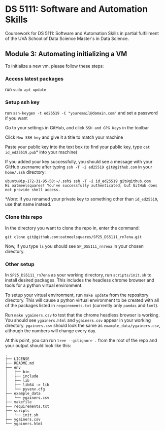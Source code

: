 # DS 5111: Software and Automation Skills

Coursework for DS 5111: Software and Automation Skills in partial fulfillment of the UVA School of Data Science Master's in Data Science.

## Module 3: Automating initializing a VM

To initialize a new vm, please follow these steps:

### Access latest packages

run `sudo apt update`

### Setup ssh key

run `ssh-keygen -t ed25519 -C "youremail@domain.com"` and set a password if you want

Go to your settings in GitHub, and click `SSH and GPG Keys` in the toolbar

Click `New SSH key` and give it a title to match your machine

Paste your public key into the text box (to find your public key, type `cat id_ed25519.pub`* into your machine)

If you added your key successfully, you should see a message with your GitHub username after typing `ssh -T -i ed25519 git@github.com` in your `home/.ssh` directory:

```
ubuntu@ip-172-31-95-58:~/.ssh$ ssh -T -i id_ed25519 git@github.com
Hi oatmeelsquares! You've successfully authenticated, but GitHub does not provide shell access.
```

**Note*: If you renamed your private key to something other than `id_ed25519`, use that name instead.

### Clone this repo

In the directory you want to clone the repo in, enter the command:
```
git clone git@github.com:oatmeelsquares/SP25_DS5111_rn7ena.git
```
Now, if you type `ls` you should see `SP_DS5111_rn7ena` in your chosen directory. 

### Other setup

In `SP25_DS5111_rn7ena` as your working directory, run `scripts/init.sh` to install desired packages. This includes the headless chrome browser and tools for a python virtual environment.

To setup your virtual environment, run `make update` from the repository directory. This will cause a python virtual environment to be created with all of the packages listed in `requirements.txt` (currently only `pandas` and `lxml`).

Run `make ygainers.csv` to test that the chrome headless browser is working. You should see `ygainers.html` and `ygainers.csv` appear in your working directory. `ygainers.csv` should look the same as `example_data/ygainers.csv`, although the numbers will change every day.

At this point, you can run `tree --gitignore .` from the root of the repo and your output should look like this:

```
.
├── LICENSE
├── README.md
├── env
│   ├── bin
│   ├── include
│   ├── lib
│   ├── lib64 -> lib
│   └── pyvenv.cfg
├── example_data
│   └── ygainers.csv
├── makefile
├── requirements.txt
├── scripts
│   └── init.sh
├── ygainers.csv
└── ygainers.html
```
